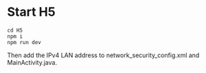 # Start H5
```
cd H5
npm i
npm run dev
```
Then add the IPv4 LAN address to network_security_config.xml and MainActivity.java.